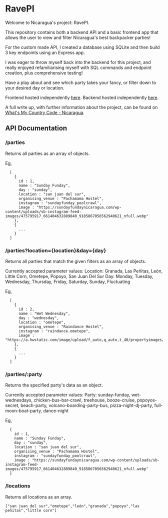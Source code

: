 # RavePI

Welcome to Nicaragua's project: RavePI.

This repository contains both a backend API and a basic frontend app that allows the user to view and filter Nicaragua's best backpacker parties!

For the custom made API, I created a database using SQLite and then build 3 key endpoints using an Express app.

I was eager to throw myself back into the backend for this project, and really enjoyed refamiliarising myself with SQL commands and endpoint creation, plus comprehensive testing!

Have a play about and see which party takes your fancy, or filter down to your desired day or location.

Frontend hosted independently [here](https://nicaragua.cat-miller.com/).
Backend hosted independently [here](https://nicaragua-api.cat-miller.com/parties).

A full write up, with further information about the project, can be found on [What's My Country Code - Nicaragua](https://whatsmycountrycode.cat-miller.com/nicaragua).

## API Documentation

### /parties
Returns all parties as an array of objects.

Eg,
```
  [
    {
      id : 1,
      name : "Sunday Funday",
      day : "sunday",
      location : "san juan del sur",
      organising_venue : "Pachamama Hostel",
      instagram : "sundayfunday_poolcrawl",
      image : "https://sundayfundaynicaragua.com/wp-content/uploads/sb-instagram-feed-images/475795917_661404632889840_9185867056562940621_nfull.webp"
    },
    {
      ...
    }
  ]
```


### /parties?location={location}&day={day}
Returns all parties that match the given filters as an array of objects.

Currently accepted parameter values:
Location: Granada, Las Peñitas, León, Little Corn, Ometepe, Popoyo, San Juan Del Sur
Day: Monday, Tuesday, Wednesday, Thursday, Friday, Saturday, Sunday, Fluctuating

Eg,
```
  [
    {
      id : 2,
      name : "Wet Wednesday",
      day : "wednesday",
      location : "ometepe",
      organising_venue : "Raindance Hostel",
      instagram : "raindance.ometepe",
      image : "https://a.hwstatic.com/image/upload/f_auto,q_auto,t_40/propertyimages/3/323051/n1kocw01526j00mm9ldv.jpg"
    },
    {
      ...
    }
  ]
```

### /parties/:party
Returns the specified party's data as an object.

Currently accepted parameter values:
Party: sunday-funday, wet-wednesdays, chicken-bus-bar-crawl, treehouse, booze-cruise, popoyos-secret, beach-party, volcano-boarding-party-bus, pizza-night-dj-party, full-moon-boat-party, dance-night

Eg,
```
  {
    id : 1,
    name : "Sunday Funday",
    day : "sunday",
    location : "san juan del sur",
    organising_venue : "Pachamama Hostel",
    instagram : "sundayfunday_poolcrawl",
    image : "https://sundayfundaynicaragua.com/wp-content/uploads/sb-instagram-feed-images/475795917_661404632889840_9185867056562940621_nfull.webp"
  }
```

### /locations
Returns all locations as an array.

```
["san juan del sur","ometepe","león","granada","popoyo","las peñitas","little corn"]
```
